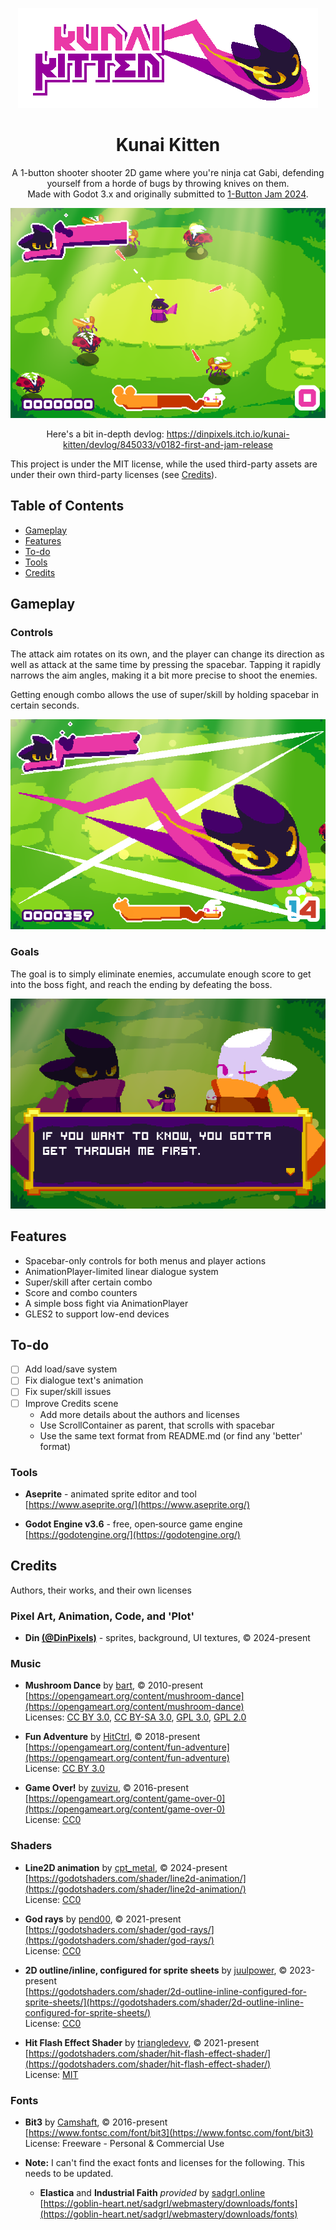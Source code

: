 <p align="center">
    <img alt="title banner" src="./Github_misc/img/kunai_kitten_itch_banner_transparent_x1.png">
</p>

<h1 align="center">Kunai Kitten</h1>

<p align="center">
    A 1-button shooter shooter 2D game where you're ninja cat Gabi, defending yourself from a
    horde of bugs by throwing knives on them.<br>Made with Godot 3.x and originally submitted to <a href="https://itch.io/jam/1-button-jam-2024" target="_blank">1-Button Jam 2024</a>.
</p>

<p align="center">
    <img alt="game screenshot" src="./Github_misc/img/Kunai_Kitten_preview_0.png">
</p>

<p align="center">
    Here's a bit in-depth devlog: <a href="https://dinpixels.itch.io/kunai-kitten/devlog/845033/v0182-first-and-jam-release">https://dinpixels.itch.io/kunai-kitten/devlog/845033/v0182-first-and-jam-release</a>
</p>

This project is under the MIT license, while the used third-party assets are under their own third-party licenses (see [Credits](#credits)).

## Table of Contents
- [Gameplay](#gameplay)
- [Features](#features)
- [To-do](#to-do)
- [Tools](#tools)
- [Credits](#credits)

## Gameplay
### Controls
The attack aim rotates on its own, and the player can change its direction as well as attack at the
same time by pressing the spacebar. Tapping it rapidly narrows the aim angles, making it a bit more precise to shoot the enemies.

Getting enough combo allows the use of super/skill by holding spacebar in certain seconds.

![game screenshot](/Github_misc/img/Kunai_Kitten_preview_3.png)

### Goals
The goal is to simply eliminate enemies, accumulate enough score to get into the boss fight, and reach the ending by defeating the boss.

![game screenshot](/Github_misc/img/Kunai_Kitten_preview_1.png)

## Features
- Spacebar-only controls for both menus and player actions
- AnimationPlayer-limited linear dialogue system
- Super/skill after certain combo
- Score and combo counters
- A simple boss fight via AnimationPlayer
- GLES2 to support low-end devices

## To-do
- [ ] Add load/save system
- [ ] Fix dialogue text's animation
- [ ] Fix super/skill issues
- [ ] Improve Credits scene
    - Add more details about the authors and licenses
    - Use ScrollContainer as parent, that scrolls with spacebar
    - Use the same text format from README.md (or find any 'better' format)

### Tools
- **Aseprite** - animated sprite editor and tool  
[https://www.aseprite.org/](https://www.aseprite.org/)

- **Godot Engine v3.6** - free, open‑source game engine  
[https://godotengine.org/](https://godotengine.org/)

## Credits
Authors, their works, and their own licenses

### Pixel Art, Animation, Code, and 'Plot'
- **Din [(@DinPixels)](https://bsky.app/profile/dinpixels.bsky.social)** - sprites, background, UI textures, © 2024-present

### Music
- **Mushroom Dance** by [bart](https://opengameart.org/users/bart), © 2010-present  
[https://opengameart.org/content/mushroom-dance](https://opengameart.org/content/mushroom-dance)  
Licenses: [CC BY 3.0](https://creativecommons.org/licenses/by/3.0/), [CC BY-SA 3.0](https://creativecommons.org/licenses/by-sa/3.0/), [GPL 3.0](https://www.gnu.org/licenses/gpl-3.0.html), [GPL 2.0](https://www.gnu.org/licenses/old-licenses/gpl-2.0.html)

- **Fun Adventure** by [HitCtrl](https://opengameart.org/users/hitctrl), © 2018-present  
[https://opengameart.org/content/fun-adventure](https://opengameart.org/content/fun-adventure)  
License: [CC BY 3.0](https://creativecommons.org/licenses/by/3.0/)

- **Game Over!** by [zuvizu](https://opengameart.org/users/zuvizu), © 2016-present  
[https://opengameart.org/content/game-over-0](https://opengameart.org/content/game-over-0)  
License: [CC0](https://creativecommons.org/publicdomain/zero/1.0/)

### Shaders
- **Line2D animation** by [cpt_metal](https://godotshaders.com/author/cpt_metal/), © 2024-present  
[https://godotshaders.com/shader/line2d-animation/](https://godotshaders.com/shader/line2d-animation/)  
License: [CC0](https://creativecommons.org/publicdomain/zero/1.0/)

- **God rays** by [pend00](https://godotshaders.com/author/pend00/), © 2021-present  
[https://godotshaders.com/shader/god-rays/](https://godotshaders.com/shader/god-rays/)  
License: [CC0](https://creativecommons.org/publicdomain/zero/1.0/)

- **2D outline/inline, configured for sprite sheets** by [juulpower](https://godotshaders.com/author/juulpower/), © 2023-present  
[https://godotshaders.com/shader/2d-outline-inline-configured-for-sprite-sheets/](https://godotshaders.com/shader/2d-outline-inline-configured-for-sprite-sheets/)  
License: [CC0](https://creativecommons.org/publicdomain/zero/1.0/)

- **Hit Flash Effect Shader** by [triangledevv](https://godotshaders.com/author/triangledevv/), © 2021-present  
[https://godotshaders.com/shader/hit-flash-effect-shader/](https://godotshaders.com/shader/hit-flash-effect-shader/)  
License: [MIT](https://opensource.org/license/MIT)

### Fonts
- **Bit3** by [Camshaft](https://www.fontsc.com/font/designer/camshaft), © 2016-present  
[https://www.fontsc.com/font/bit3](https://www.fontsc.com/font/bit3)  
License: Freeware - Personal & Commercial Use

- **Note:** I can't find the exact fonts and licenses for the following. This needs to be updated.
    - **Elastica** and **Industrial Faith** *provided* by [sadgrl.online]()  
[https://goblin-heart.net/sadgrl/webmastery/downloads/fonts](https://goblin-heart.net/sadgrl/webmastery/downloads/fonts)
